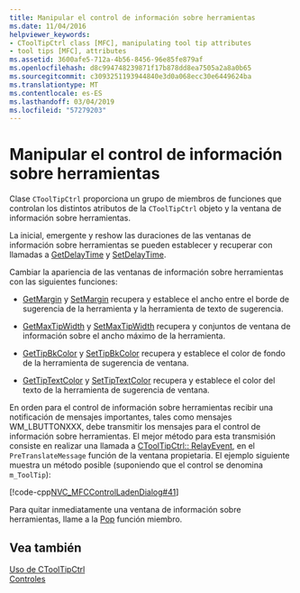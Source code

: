 ```yaml
---
title: Manipular el control de información sobre herramientas
ms.date: 11/04/2016
helpviewer_keywords:
- CToolTipCtrl class [MFC], manipulating tool tip attributes
- tool tips [MFC], attributes
ms.assetid: 3600afe5-712a-4b56-8456-96e85fe879af
ms.openlocfilehash: d8c994748239871f17b878dd8ea7505a2a8a0b65
ms.sourcegitcommit: c3093251193944840e3d0a068ecc30e6449624ba
ms.translationtype: MT
ms.contentlocale: es-ES
ms.lasthandoff: 03/04/2019
ms.locfileid: "57279203"
---
```

# <a name="manipulating-the-tool-tip-control"></a>Manipular el control de información sobre herramientas

Clase `CToolTipCtrl` proporciona un grupo de miembros de funciones que controlan los distintos atributos de la `CToolTipCtrl` objeto y la ventana de información sobre herramientas.

La inicial, emergente y reshow las duraciones de las ventanas de información sobre herramientas se pueden establecer y recuperar con llamadas a [GetDelayTime](../mfc/reference/ctooltipctrl-class.md#getdelaytime) y [SetDelayTime](../mfc/reference/ctooltipctrl-class.md#setdelaytime).

Cambiar la apariencia de las ventanas de información sobre herramientas con las siguientes funciones:

- [GetMargin](../mfc/reference/ctooltipctrl-class.md#getmargin) y [SetMargin](../mfc/reference/ctooltipctrl-class.md#setmargin) recupera y establece el ancho entre el borde de sugerencia de la herramienta y la herramienta de texto de sugerencia.

- [GetMaxTipWidth](../mfc/reference/ctooltipctrl-class.md#getmaxtipwidth) y [SetMaxTipWidth](../mfc/reference/ctooltipctrl-class.md#setmaxtipwidth) recupera y conjuntos de ventana de información sobre el ancho máximo de la herramienta.

- [GetTipBkColor](../mfc/reference/ctooltipctrl-class.md#gettipbkcolor) y [SetTipBkColor](../mfc/reference/ctooltipctrl-class.md#settipbkcolor) recupera y establece el color de fondo de la herramienta de sugerencia de ventana.

- [GetTipTextColor](../mfc/reference/ctooltipctrl-class.md#gettiptextcolor) y [SetTipTextColor](../mfc/reference/ctooltipctrl-class.md#settiptextcolor) recupera y establece el color del texto de la herramienta de sugerencia de ventana.

En orden para el control de información sobre herramientas recibir una notificación de mensajes importantes, tales como mensajes WM_LBUTTONXXX, debe transmitir los mensajes para el control de información sobre herramientas. El mejor método para esta transmisión consiste en realizar una llamada a [CToolTipCtrl:: RelayEvent](../mfc/reference/ctooltipctrl-class.md#relayevent), en el `PreTranslateMessage` función de la ventana propietaria. El ejemplo siguiente muestra un método posible (suponiendo que el control se denomina `m_ToolTip`):

[!code-cpp[NVC_MFCControlLadenDialog#41](../mfc/codesnippet/cpp/manipulating-the-tool-tip-control_1.cpp)]

Para quitar inmediatamente una ventana de información sobre herramientas, llame a la [Pop](../mfc/reference/ctooltipctrl-class.md#pop) función miembro.

## <a name="see-also"></a>Vea también

[Uso de CToolTipCtrl](../mfc/using-ctooltipctrl.md)<br/>
[Controles](../mfc/controls-mfc.md)

